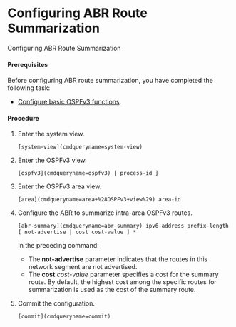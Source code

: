 Configuring ABR Route Summarization
===================================

Configuring ABR Route Summarization

#### Prerequisites

Before configuring ABR route summarization, you have completed the following task:

* [Configure basic OSPFv3 functions](vrp_ospfv3_cfg_0009.html).

#### Procedure

1. Enter the system view.
   
   
   ```
   [system-view](cmdqueryname=system-view)
   ```
2. Enter the OSPFv3 view.
   
   
   ```
   [ospfv3](cmdqueryname=ospfv3) [ process-id ]
   ```
3. Enter the OSPFv3 area view.
   
   
   ```
   [area](cmdqueryname=area+%28OSPFv3+view%29) area-id
   ```
4. Configure the ABR to summarize intra-area OSPFv3 routes.
   
   
   ```
   [abr-summary](cmdqueryname=abr-summary) ipv6-address prefix-length [ not-advertise | cost cost-value ] *
   ```
   
   
   
   In the preceding command:
   
   * The **not-advertise** parameter indicates that the routes in this network segment are not advertised.
   * The **cost** *cost-value* parameter specifies a cost for the summary route. By default, the highest cost among the specific routes for summarization is used as the cost of the summary route.
5. Commit the configuration.
   
   
   ```
   [commit](cmdqueryname=commit)
   ```